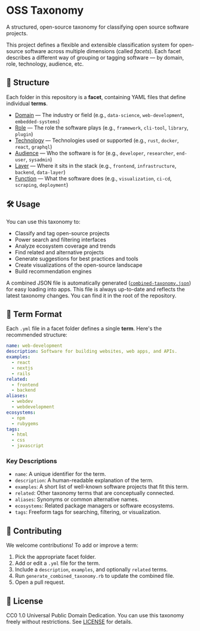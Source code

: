 # OSS Taxonomy

A structured, open-source taxonomy for classifying open source software projects.

This project defines a flexible and extensible classification system for open-source software across multiple dimensions (called *facets*). Each facet describes a different way of grouping or tagging software — by domain, role, technology, audience, etc.

## 📂 Structure

Each folder in this repository is a **facet**, containing YAML files that define individual **terms**.

- [Domain](oss-taxonomy/domain/) — The industry or field (e.g., `data-science`, `web-development`, `embedded-systems`)
- [Role](oss-taxonomy/role/) — The role the software plays (e.g., `framework`, `cli-tool`, `library`, `plugin`)
- [Technology](oss-taxonomy/technology/) — Technologies used or supported (e.g., `rust`, `docker`, `react`, `graphql`)
- [Audience](oss-taxonomy/audience/) — Who the software is for (e.g., `developer`, `researcher`, `end-user`, `sysadmin`)
- [Layer](oss-taxonomy/layer/) — Where it sits in the stack (e.g., `frontend`, `infrastructure`, `backend`, `data-layer`)
- [Function](oss-taxonomy/function/) — What the software does (e.g., `visualization`, `ci-cd`, `scraping`, `deployment`)

## 🛠 Usage

You can use this taxonomy to:

- Classify and tag open-source projects
- Power search and filtering interfaces
- Analyze ecosystem coverage and trends
- Find related and alternative projects
- Generate suggestions for best practices and tools
- Create visualizations of the open-source landscape
- Build recommendation engines

A combined JSON file is automatically generated ([`combined-taxonomy.json`](./combined-taxonomy.json)) for easy loading into apps. This file is always up-to-date and reflects the latest taxonomy changes. You can find it in the root of the repository.

## 📘 Term Format

Each `.yml` file in a facet folder defines a single **term**. Here's the recommended structure:

```yaml
name: web-development
description: Software for building websites, web apps, and APIs.
examples:
  - react
  - nextjs
  - rails
related:
  - frontend
  - backend
aliases:
  - webdev
  - webdevelopment
ecosystems:
  - npm
  - rubygems
tags:
  - html
  - css
  - javascript
```

### Key Descriptions

- `name`: A unique identifier for the term.
- `description`: A human-readable explanation of the term.
- `examples`: A short list of well-known software projects that fit this term.
- `related`: Other taxonomy terms that are conceptually connected.
- `aliases`: Synonyms or common alternative names.
- `ecosystems`: Related package managers or software ecosystems.
- `tags`: Freeform tags for searching, filtering, or visualization.

## 🤝 Contributing

We welcome contributions! To add or improve a term:

1. Pick the appropriate facet folder.
2. Add or edit a `.yml` file for the term.
3. Include a `description`, `examples`, and optionally `related` terms.
4. Run `generate_combined_taxonomy.rb` to update the combined file.
5. Open a pull request.

## 📄 License

CC0 1.0 Universal
Public Domain Dedication. You can use this taxonomy freely without restrictions.
See [LICENSE](LICENSE) for details.
